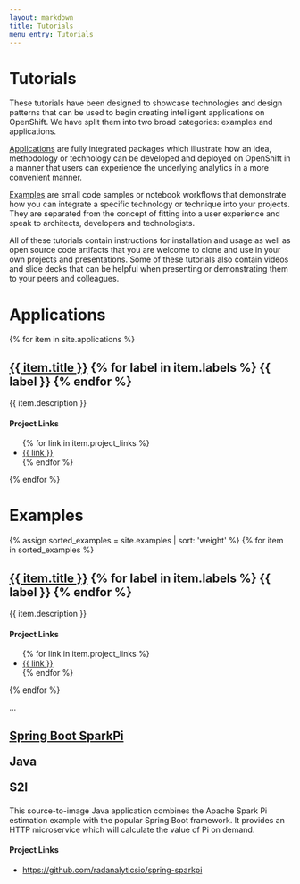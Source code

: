 ```yaml
---
layout: markdown
title: Tutorials
menu_entry: Tutorials
---
```


# Tutorials

These tutorials have been designed to showcase technologies and design
patterns that can be used to begin creating intelligent applications on
OpenShift. We have split them into two broad categories: examples and
applications.

[Applications](#applications) are fully integrated packages which illustrate
how an idea, methodology or technology can be developed and deployed on
OpenShift in a manner that users can experience the underlying analytics in
a more convenient manner.

[Examples](#examples) are small code samples or notebook workflows that
demonstrate how you can integrate a specific technology or technique into
your projects. They are separated from the concept of fitting into a user
experience and speak to architects, developers and technologists.

All of these tutorials contain instructions for installation and usage as
well as open source code artifacts that you are welcome to clone and use
in your own projects and presentations. Some of these tutorials also contain
videos and slide decks that can be helpful when presenting or demonstrating
them to your peers and colleagues.

<h1 id="applications">Applications</h1>

{% for item in site.applications %}
<h2>
<a href="/applications/{{ item.link }}">{{ item.title }}</a>
{% for label in item.labels %}
<span class="badge">{{ label }}</span>
{% endfor %}
</h2>

<p>
{{ item.description }}
</p>

#### Project Links

<ul>
{% for link in item.project_links %}
<li><a href="{{ link }}" target="blank">{{ link }}</a></li>
{% endfor %}
</ul>

{% endfor %}

<h1 id="examples">Examples</h1>

{% assign sorted_examples = site.examples | sort: 'weight' %}
{% for item in sorted_examples %}
<h2>
<a href="/examples/{{ item.link }}">{{ item.title }}</a>
{% for label in item.labels %}
<span class="badge">{{ label }}</span>
{% endfor %}
</h2>

<p>
{{ item.description }}
</p>

#### Project Links

<ul>
{% for link in item.project_links %}
<li><a href="{{ link }}" target="blank">{{ link }}</a></li>
{% endfor %}
</ul>

{% endfor %}



...


<h2>
<a href="./spring_sparkpi.html">Spring Boot SparkPi</a>

<span class="badge">Java</span>

<span class="badge">S2I</span>

</h2>

<p>
This source-to-image Java application combines the Apache Spark Pi estimation example with the popular Spring Boot framework. It provides an HTTP microservice which will calculate the value of Pi on demand.
</p>

<h4 id="project-links-4">Project Links</h4>

<ul>

<li><a href="https://github.com/radanalyticsio/spring-sparkpi" target="blank">https://github.com/radanalyticsio/spring-sparkpi</a></li>

</ul>
